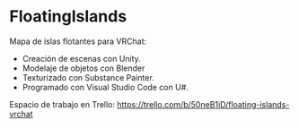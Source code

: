 # FloatingIslands

Mapa de islas flotantes para VRChat:
- Creación de escenas con Unity.
- Modelaje de objetos con Blender
- Texturizado con Substance Painter.
- Programado con Visual Studio Code con U#.

Espacio de trabajo en Trello:
https://trello.com/b/50neB1iD/floating-islands-vrchat
